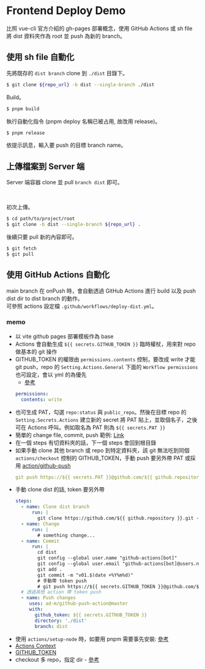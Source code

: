 # Frontend Deploy Demo

比照 vue-cli 官方介紹的 gh-pages 部署概念，使用 GitHub Actions 或 sh file 將 dist 資料夾作為 root 並 push 為新的 branch。

## 使用 sh file 自動化

先將既存的 `dist branch` clone 到 `./dist` 目錄下。
```bash
$ git clone ${repo_url} -b dist --single-branch ./dist
```

Build。
```bash
$ pnpm build
```

執行自動化指令 (pnpm deploy 名稱已被占用, 故改用 release)。
```bash
$ pnpm release
```

依提示訊息，輸入要 push 的目標 branch name。

## 上傳檔案到 Server 端

Server 端容器 clone 並 pull `branch dist` 即可。

<br />

初次上傳。
```bash
$ cd path/to/project/root
$ git clone -b dist --single-branch ${repo_url} .
```

後續只要 pull 新的內容即可。
```bash
$ git fetch
$ git pull
```

## 使用 GitHub Actions 自動化

main branch 在 onPush 時，會自動透過 GitHub Actions 進行 build 以及 push dist dir to dist branch 的動作。<br />
可參照 actions 設定檔 `.github/workflows/deploy-dist.yml`。

### memo

- 以 vite github pages 部署模板作為 base
- Actions 會自動生成 `${{ secrets.GITHUB_TOKEN }}` 臨時權杖，用來對 repo 做基本的 git 操作
- GITHUB_TOKEN 的權限由 `permissions.contents` 控制，要改成 write 才能 git push，repo 的 `Setting.Actions.General` 下面的 `Workflow permissions` 也可設定，會以 yml 的為優先
  - [參考](https://stackoverflow.com/questions/73687176/permission-denied-to-github-actionsbot-the-requested-url-returned-error-403)
  ```yml
  permissions:
    contents: write
  ```
- 也可生成 PAT，勾選 `repo:status` 與 `public_repo`。然後在目標 repo 的 `Setting.Secrets.Actions` 建立新的 secret 將 PAT 貼上，並取個名子，之後可在 Actions 呼叫。例如取名為 PAT 則為 `${{ secrets.PAT }}`
- 簡單的 change file, commit, push 範例: [Link](https://stackoverflow.com/questions/57921401/push-to-origin-from-github-action)
- 在一個 steps 有切資料夾的話，下一個 steps 會回到根目錄
- 如果手動 clone 其他 branch 或 repo 到特定資料夾，該 git 無法吃到同個 `actions/checkout` 控制的 GITHUB_TOKEN，手動 push 要另外帶 PAT 或採用 [action/github-push](https://github.com/marketplace/actions/github-push)
  ```yml
  git push https://${{ secrets.PAT }}@github.com/${{ github.repository }}.git dist
  ```
- 手動 clone dist 的話, token 要另外帶
  ```yml
  steps:
    - name: Clone dist branch
        run: |
          git clone https://github.com/${{ github.repository }}.git -b dist --single-branch ./dist
    - name: Change
        run: |
          # something change...
    - name: Commit
        run: |
          cd dist
          git config --global user.name "github-actions[bot]"
          git config --global user.email "github-actions[bot]@users.noreply.github.com"
          git add .
          git commit -m "v01.$(date +%Y%m%d)"
          # 手動帶 token push
          # git push https://${{ secrets.GITHUB_TOKEN }}@github.com/${{ github.repository }}.git
    # 透過其他 action 帶 token push
    - name: Push changes
       uses: ad-m/github-push-action@master
       with:
         github_token: ${{ secrets.GITHUB_TOKEN }}
         directory: './dist'
         branch: dist
  ```
- 使用 `actions/setup-node` 時，如要用 pnpm 需要事先安裝: [參考](https://github.com/actions/setup-node/blob/main/docs/advanced-usage.md#caching-packages-data)
- [Actions Context](https://docs.github.com/en/actions/learn-github-actions/contexts)
- [GITHUB_TOKEN](https://docs.github.com/en/actions/security-guides/automatic-token-authentication)
- checkout 多 repo，指定 dir - [參考](https://www.youtube.com/watch?v=dcSy8uCxOfk)

